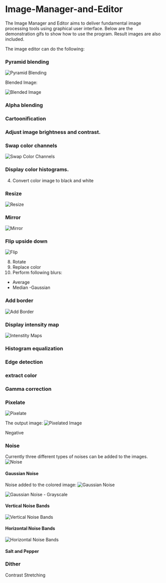 # Image-Manager-and-Editor

The Image Manager and Editor aims to deliver fundamental image processing tools using graphical user interface. Below are the demonstration gifs to show how to use the program. Result images are also included.

The image editor can do the following:


### Pyramid blending
![Pyramid Blending](https://github.com/muhammadalics/Image-Editor-and-Manager/blob/main/Images%20for%20ReadMe/pyramid_blending.gif)

Blended Image:

![Blended Image](https://github.com/muhammadalics/Image-Editor-and-Manager/blob/main/Test%20Images/Result/Pyramid%20Blending/blended_image.png)


### Alpha blending

### Cartoonification

### Adjust image brightness and contrast.

### Swap color channels
![Swap Color Channels](https://github.com/muhammadalics/Image-Manager-and-Editor/blob/main/Images%20for%20ReadMe/swapcolorchannels.gif)

### Display color histograms.
4. Convert color image to black and white
### Resize
![Resize](https://github.com/muhammadalics/Image-Manager-and-Editor/blob/main/Images%20for%20ReadMe/resize.gif)

### Mirror
![Mirror](https://github.com/muhammadalics/Image-Manager-and-Editor/blob/main/Images%20for%20ReadMe/mirror.gif)

### Flip upside down
![Flip](https://github.com/muhammadalics/Image-Manager-and-Editor/blob/main/Images%20for%20ReadMe/flip.gif)

8. Rotate
9. Replace color
10. Perform following blurs:
  - Average
  - Median
  -Gaussian
### Add border
![Add Border](https://github.com/muhammadalics/Image-Manager-and-Editor/blob/main/Images%20for%20ReadMe/addborder.gif)

### Display intensity map
![Intenstity Maps](https://github.com/muhammadalics/Image-Manager-and-Editor/blob/main/Images%20for%20ReadMe/colormap.gif)

### Histogram equalization
### Edge detection

### extract color


### Gamma correction




### Pixelate
![Pixelate](https://github.com/muhammadalics/Image-Manager-and-Editor/blob/main/Images%20for%20ReadMe/pixelate.gif)

The output image:
![Pixelated Image](https://github.com/muhammadalics/Image-Editor-and-Manager/blob/main/Test%20Images/Result/Pixelate/pixelate.png)

Negative
### Noise
Currently three different types of noises can be added to the images. 
![Noise](https://github.com/muhammadalics/Image-Editor-and-Manager/blob/main/Images%20for%20ReadMe/noise.gif)

#### Gaussian Noise

Noise added to the colored image:
![Gaussian Noise](https://github.com/muhammadalics/Image-Editor-and-Manager/blob/main/Test%20Images/Result/Noise/gaussian_noise_color.jpg)

![Gaussian Noise - Grayscale](https://github.com/muhammadalics/Image-Editor-and-Manager/blob/main/Test%20Images/Result/Noise/gaussian_noise_grayscale.jpg)
#### Vertical Noise Bands

![Vertical Noise Bands](https://github.com/muhammadalics/Image-Editor-and-Manager/blob/main/Test%20Images/Result/Noise/vertical%20bands.jpg)

#### Horizontal Noise Bands
![Horizontal Noise Bands](https://github.com/muhammadalics/Image-Editor-and-Manager/blob/main/Test%20Images/Result/Noise/horizontal%20bands.jpg)
#### Salt and Pepper


### Dither
Contrast Stretching

